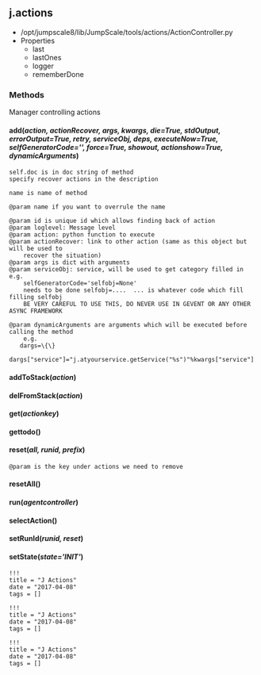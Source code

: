 <!-- toc -->
## j.actions

- /opt/jumpscale8/lib/JumpScale/tools/actions/ActionController.py
- Properties
    - last
    - lastOnes
    - logger
    - rememberDone

### Methods

Manager controlling actions

#### add(*action, actionRecover, args, kwargs, die=True, stdOutput, errorOutput=True, retry, serviceObj, deps, executeNow=True, selfGeneratorCode='', force=True, showout, actionshow=True, dynamicArguments*) 

```
self.doc is in doc string of method
specify recover actions in the description

name is name of method

@param name if you want to overrule the name

@param id is unique id which allows finding back of action
@param loglevel: Message level
@param action: python function to execute
@param actionRecover: link to other action (same as this object but will be used to
    recover the situation)
@param args is dict with arguments
@param serviceObj: service, will be used to get category filled in e.g.
    selfGeneratorCode='selfobj=None'
    needs to be done selfobj=....  ... is whatever code which fill filling selfobj
    BE VERY CAREFUL TO USE THIS, DO NEVER USE IN GEVENT OR ANY OTHER ASYNC FRAMEWORK

@param dynamicArguments are arguments which will be executed before calling the method
    e.g.
   dargs=\{\}
   dargs["service"]="j.atyourservice.getService("%s")"%kwargs["service"]

```

#### addToStack(*action*) 

#### delFromStack(*action*) 

#### get(*actionkey*) 

#### gettodo() 

#### reset(*all, runid, prefix*) 

```
@param is the key under actions we need to remove

```

#### resetAll() 

#### run(*agentcontroller*) 

#### selectAction() 

#### setRunId(*runid, reset*) 

#### setState(*state='INIT'*) 


```
!!!
title = "J Actions"
date = "2017-04-08"
tags = []
```

```
!!!
title = "J Actions"
date = "2017-04-08"
tags = []
```

```
!!!
title = "J Actions"
date = "2017-04-08"
tags = []
```
